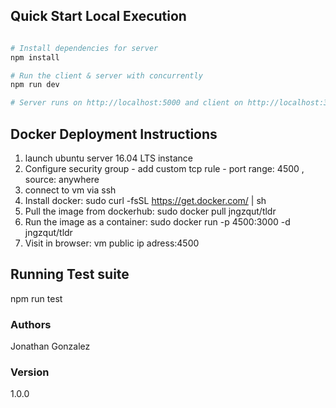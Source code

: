 ## Quick Start Local Execution

``` bash

# Install dependencies for server
npm install

# Run the client & server with concurrently
npm run dev

# Server runs on http://localhost:5000 and client on http://localhost:3000
```

## Docker Deployment Instructions

1. launch ubuntu server 16.04 LTS instance
2. Configure security group - add custom tcp rule - port range: 4500 , source: anywhere
3. connect to vm via ssh
4. Install docker:  sudo curl -fsSL https://get.docker.com/ | sh
5. Pull the image from dockerhub: sudo docker pull jngzqut/tldr
6. Run the image as a container: sudo docker run -p 4500:3000 -d jngzqut/tldr
7. Visit in browser: vm public ip adress:4500

## Running Test suite

npm run test

### Authors

Jonathan Gonzalez

### Version

1.0.0
